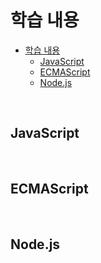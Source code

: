 # 학습 내용

<!-- TOC -->

- [학습 내용](#%ED%95%99%EC%8A%B5-%EB%82%B4%EC%9A%A9)
  - [JavaScript](#javascript)
  - [ECMAScript](#ecmascript)
  - [Node.js](#nodejs)

<!-- /TOC -->

<br>

## JavaScript

<br>


## ECMAScript

<br>


## Node.js

<br>

